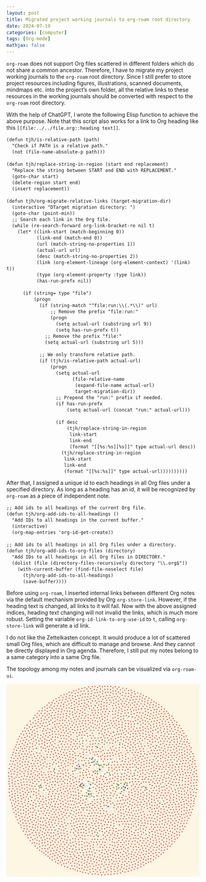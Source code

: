 ```yaml
---
layout: post
title: Migrated project working journals to org-roam root directory
date: 2024-07-19
categories: [computer]
tags: [Org-mode]
mathjax: false
---
```


`org-roam` does not support Org files scattered in different folders which do not share a common ancestor. Therefore, I have to migrate my project working journals to the `org-roam` root directory. Since I still prefer to store project resources including figures, illustrations, scanned documents, mindmaps etc. into the project&rsquo;s own folder, all the relative links to these resources in the working journals should be converted with respect to the `org-roam` root directory.

With the help of ChatGPT, I wrote the following Elisp function to achieve the above purpose. Note that this script also works for a link to Org heading like this `[[file:../../file.org::heading text]]`.

```elisp
(defun tjh/is-relative-path (path)
  "Check if PATH is a relative path."
  (not (file-name-absolute-p path)))

(defun tjh/replace-string-in-region (start end replacement)
  "Replace the string between START and END with REPLACEMENT."
  (goto-char start)
  (delete-region start end)
  (insert replacement))

(defun tjh/org-migrate-relative-links (target-migration-dir)
  (interactive "DTarget migration directory: ")
  (goto-char (point-min))
  ;; Search each link in the Org file.
  (while (re-search-forward org-link-bracket-re nil t)
    (let* ((link-start (match-beginning 0))
           (link-end (match-end 0))
           (url (match-string-no-properties 1))
           (actual-url url)
           (desc (match-string-no-properties 2))
           (link (org-element-lineage (org-element-context) '(link) t))
           (type (org-element-property :type link))
           (has-run-prefx nil))

      (if (string= type "file")
          (progn
            (if (string-match "^file:run:\\(.*\\)" url)
                ;; Remove the prefix "file:run:"
                (progn
                  (setq actual-url (substring url 9))
                  (setq has-run-prefx t))
              ;; Remove the prefix "file:"
              (setq actual-url (substring url 5)))

            ;; We only transform relative path.
            (if (tjh/is-relative-path actual-url)
                (progn
                  (setq actual-url
                        (file-relative-name
                         (expand-file-name actual-url)
                         target-migration-dir))
                  ;; Prepend the "run:" prefix if needed.
                  (if has-run-prefx
                      (setq actual-url (concat "run:" actual-url)))

                  (if desc
                      (tjh/replace-string-in-region
                       link-start
                       link-end
                       (format "[[%s:%s][%s]]" type actual-url desc))
                    (tjh/replace-string-in-region
                     link-start
                     link-end
                     (format "[[%s:%s]]" type actual-url))))))))))
```

After that, I assigned a unique id to each headings in all Org files under a specified directory. As long as a heading has an id, it will be recognized by `org-roam` as a piece of independent note.

```elisp
;; Add ids to all headings of the current Org file.
(defun tjh/org-add-ids-to-all-headings ()
  "Add IDs to all headings in the current buffer."
  (interactive)
  (org-map-entries 'org-id-get-create))

;; Add ids to all headings in all Org files under a directory.
(defun tjh/org-add-ids-to-org-files (directory)
  "Add IDs to all headings in all Org files in DIRECTORY."
  (dolist (file (directory-files-recursively directory "\\.org$"))
    (with-current-buffer (find-file-noselect file)
      (tjh/org-add-ids-to-all-headings)
      (save-buffer))))
```

Before using `org-roam`, I inserted internal links between different Org notes via the default mechanism provided by Org `org-store-link`. However, if the heading text is changed, all links to it will fail. Now with the above assigned indices, heading text changing will not invalid the links, which is much more robust. Setting the variable `org-id-link-to-org-use-id` to `t`, calling `org-store-link` will generate a id link.

I do not like the Zettelkasten concept. It would produce a lot of scattered small Org files, which are difficult to manage and browse. And they cannot be directly displayed in Org agenda. Therefore, I still put my notes belong to a same category into a same Org file.

The topology among my notes and journals can be visualized via `org-roam-ui`.

![img](figures/2024-07-19-org-roam-all-note-links.png)
